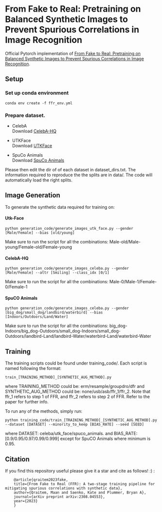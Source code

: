 # From Fake to Real: Pretraining on Balanced Synthetic Images to Prevent Spurious Correlations in Image Recognition

Official Pytorch implementation of [From Fake to Real: Pretraining on Balanced Synthetic Images to Prevent Spurious Correlations in Image Recognition](https://arxiv.org/abs/2308.04553). 

## Setup

### Set up conda environment  
```
conda env create -f ffr_env.yml
```

### Prepare dataset.

- CelebA  
Download [CelebA-HQ](https://github.com/switchablenorms/CelebAMask-HQ) 

- UTKFace  
Download [UTKFace](https://susanqq.github.io/UTKFace/) 

- SpuCo Animals  
Download [SpuCo Animals](https://github.com/BigML-CS-UCLA/SpuCo) 

Please then edit the dir of of each dataset in dataset_dirs.txt. The information required to reproduce the the splits are in data/. The code will automatically load the right splits. 

## Image Generation

To generate the synthetic data required for training on:

#### Utk-Face

```
python generation_code/generate_images_utk_face.py --gender [Male/Female] --bias [old/young]
```

Make sure to run the script for all the combinations: Male-old/Male-young/Female-old/Female-young

#### CelebA-HQ

```
python generation_code/generate_images_celeba.py --gender [Male/Female] --attr [Smiling] --class_idx [0/1]
```

Make sure to run the script for all the combinations: Male-0/Male-1/Female-0/Female-1


#### SpuCO Animals 

```
python generation_code/generate_images_celeba.py --gender [big_dog/small_dog/landbird/waterbird] --bias [Indoors/Outdoors/Land/Water]
```

Make sure to run the script for all the combinations: big_dog-Indoors/big_dog-Outdoors/small_dog-Indoors/small_dog-Outdoors/landbird-Land/landbird-Water/waterbird-Land/waterbird-Water


## Training


The training scripts could be found under training_code/. Each script is named following the format: 

```
train_[TRAINING_METHOD]_[SYNTHETIC_AUG_METHOD].py
```

where TRAINING_METHOD could be: erm/resample/groupdro/dfr and SYNTHETIC_AUG_METHOD could be: none/usb/asb/ffr_1/ffr_2. Note that ffr_1 refers to step 1 of FFR, and ffr_2 refers to step 2 of FFR. Refer to the paper for further info. 


To run any of the methods, simply run: 

```
python training_code/train_[TRAINING_METHOD]_[SYNTHETIC_AUG_METHOD].py --dataset [DATASET] --minority_to_keep [BIAS_RATE] --seed [SEED] 
```

where DATASET: celeba/utk_face/spuco_animals. and BIAS_RATE: [0.9/0.95/0.97/0.99/0.999] except for SpuCO Animals where minimum is 0.95. 



## Citation 

If you find this repository useful please give it a star and cite as follows! :) :
```
    @article{qraitem2023fake,
    title={From Fake to Real (FFR): A two-stage training pipeline for mitigating spurious correlations with synthetic data},
    author={Qraitem, Maan and Saenko, Kate and Plummer, Bryan A},
    journal={arXiv preprint arXiv:2308.04553},
    year={2023}
    }
```
